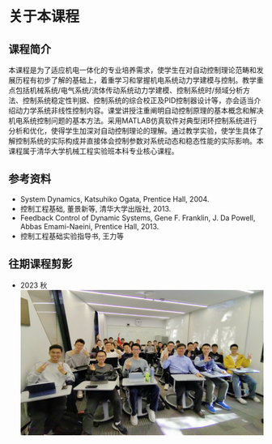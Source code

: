 # 关于本课程

## 课程简介

本课程是为了适应机电一体化的专业培养需求，使学生在对自动控制理论范畴和发展历程有初步了解的基础上，着重学习和掌握机电系统动力学建模与控制。教学重点包括机械系统/电气系统/流体传动系统动力学建模、控制系统时/频域分析方法、控制系统稳定性判据、控制系统的综合校正及PID控制器设计等，亦会适当介绍动力学系统非线性控制内容。课堂讲授注重阐明自动控制原理的基本概念和解决机电系统控制问题的基本方法。采用MATLAB仿真软件对典型闭环控制系统进行分析和优化，使得学生加深对自动控制理论的理解。通过教学实验，使学生具体了解控制系统的实际构成并直接体会控制参数对系统动态和稳态性能的实际影响。本课程属于清华大学机械工程实验班本科专业核心课程。

## 参考资料

* System Dynamics, Katsuhiko Ogata, Prentice Hall, 2004.
* 控制工程基础, 董景新等, 清华大学出版社, 2013.
* Feedback Control of Dynamic Systems, Gene F. Franklin, J. Da Powell, Abbas Emami-Naeini, Prentice Hall, 2013.
* 控制工程基础实验指导书, 王力等

## 往期课程剪影

* 2023 秋
![图 0](images/2023%E7%A7%8B.png)  
